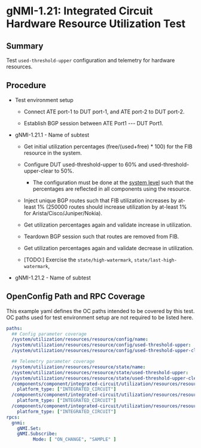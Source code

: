 # gNMI-1.21: Integrated Circuit Hardware Resource Utilization Test

## Summary

Test `used-threshold-upper` configuration and telemetry for hardware resources.

## Procedure

* Test environment setup
    *   Connect ATE port-1 to DUT port-1, and ATE port-2 to DUT port-2.
    
    *   Establish BGP session between ATE Port1 --- DUT Port1.

* gNMI-1.21.1 - Name of subtest

    *   Get initial utilization percentages (free/(used+free) * 100) for the FIB
        resource in the system.
    
    *   Configure DUT used-threshold-upper to 60% and used-threshold-upper-clear to
        50%.
    
        *   The configuration must be done at the
            [system level](https://openconfig.net/projects/models/schemadocs/yangdoc/openconfig-system.html#system-utilization-resources-resource-config)
            such that the percentages are reflected in all components using the
            resource.
    
    *   Inject unique BGP routes such that FIB utilization increases by at-least 1%
        (250000 routes should increase utilization by at-least 1% for
        Arista/Cisco/Juniper/Nokia).
    
    *   Get utilization percentages again and validate increase in utilization.
    
    *   Teardown BGP session such that routes are removed from FIB.
    
    *   Get utilization percentages again and validate decrease in utilization.
      
    *   [TODO:] Exercise the `state/high-watermark`, `state/last-high-watermark`, 
  
* gNMI-1.21.2 - Name of subtest

## OpenConfig Path and RPC Coverage

This example yaml defines the OC paths intended to be covered by this test.  OC paths used for test environment setup are not required to be listed here.
```yaml
paths:
  ## Config parameter coverage
  /system/utilization/resources/resource/config/name:
  /system/utilization/resources/resource/config/used-threshold-upper:
  /system/utilization/resources/resource/config/used-threshold-upper-clear:

  ## Telemetry parameter coverage
  /system/utilization/resources/resource/state/name:
  /system/utilization/resources/resource/state/used-threshold-upper:
  /system/utilization/resources/resource/state/used-threshold-upper-clear:
  /components/component/integrated-circuit/utilization/resources/resource/state/name:
    platform_type: ["INTEGRATED_CIRCUIT"]
  /components/component/integrated-circuit/utilization/resources/resource/state/used:
    platform_type: ["INTEGRATED_CIRCUIT"]
  /components/component/integrated-circuit/utilization/resources/resource/state/free:
    platform_type: ["INTEGRATED_CIRCUIT"]
rpcs:
  gnmi:
    gNMI.Set:
    gNMI.Subscribe:
          Mode: [ "ON_CHANGE", "SAMPLE" ]
```
